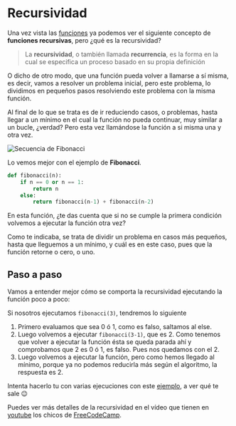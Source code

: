 # Recursividad

Una vez vista las [funciones](/15_Funciones/readme.md) ya podemos ver el siguiente concepto de **funciones recursivas**, pero ¿qué es la recursividad?

> La **recursividad**, o también llamada **recurrencia**, es la forma en la cual se especifica un proceso basado en su propia definición

O dicho de otro modo, que una función pueda volver a llamarse a sí misma, es decir, vamos a resolver un problema inicial, pero este problema, lo dividimos en pequeños pasos resolviendo este problema con la misma función.

Al final de lo que se trata es de ir reduciendo casos, o problemas, hasta llegar a un mínimo en el cual la función no pueda continuar, muy similar a un bucle, ¿verdad? Pero esta vez llamándose la función a si misma una y otra vez.

![Secuencia de Fibonacci](https://upload.wikimedia.org/wikipedia/commons/thumb/9/93/Fibonacci_spiral_34.svg/1920px-Fibonacci_spiral_34.svg.png)

Lo vemos mejor con el ejemplo de **Fibonacci**.

```Python
def fibonacci(n):
    if n == 0 or n == 1:
        return n
    else:
        return fibonacci(n-1) + fibonacci(n-2)
```

En esta función, ¿te das cuenta que si no se cumple la primera condición volvemos a ejecutar la función otra vez?

Como te indicaba, se trata de dividir un problema en casos más pequeños, hasta que lleguemos a un mínimo, y cuál es en este caso, pues que la función retorne o cero, o uno.

## Paso a paso

Vamos a entender mejor cómo se comporta la recursividad ejecutando la función poco a poco:

Si nosotros ejecutamos ```fibonacci(3)```, tendremos lo siguiente

1. Primero evaluamos que sea 0 ó 1, como es falso, saltamos al else.
2. Luego volvemos a ejecutar ```fibonacci(3-1)```, que es 2. Como tenemos que volver a ejecutar la función ésta se queda parada ahí y comprobamos que 2 es 0 ó 1, es falso.
Pues nos quedamos con el 2.
3. Luego volvemos a ejecutar la función, pero como hemos llegado al mínimo, porque ya no podemos reducirla más según el algoritmo, la respuesta es 2.

Intenta hacerlo tu con varias ejecuciones con este [ejemplo](/20_Recursividad/fibonacci.py), a ver qué te sale 😉

Puedes ver más detalles de la recursividad en el vídeo que tienen en [youtube](https://youtu.be/DLikpfc64cA?t=11022) los chicos de [FreeCodeCamp](https://www.freecodecamp.org/learn/).